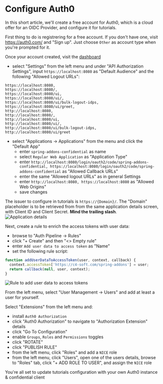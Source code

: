 # Configure Auth0
In this short article, we'll create a free account for Auth0, which is a cloud offer for an OIDC Provider, and configure it for tutorials.

First thing to do is registrering for a free account. If you don't have one, visit https://auth0.com/ and "Sign up". Just choose `Other` as account type when you're prompted for it.

Once your account created, visit the [dashboard](https://manage.auth0.com/dashboard)
- select "Settings" from the left menu and under "API Authorization Settings", input `https://localhost:8080` as "Default Audience" and the following "Allowed Logout URLs":
```
https://localhost:8080,
https://localhost:8080/,
https://localhost:8080/ui,
https://localhost:8080/ui/,
https://localhost:8080/ui/bulk-logout-idps,
https://localhost:8080/ui/greet,
http://localhost:8080,
http://localhost:8080/,
http://localhost:8080/ui,
http://localhost:8080/ui/,
http://localhost:8080/ui/bulk-logout-idps,
http://localhost:8080/ui/greet
```
- select "Applications -> Applications" from the menu and click the "Default App"
  - enter `spring-addons-confidential` as name
  - select `Regular Web Application` as "Application Type"
  - enter `http://localhost:8080/login/oauth2/code/spring-addons-confidential, https://localhost:8080/login/oauth2/code/spring-addons-confidential` as "Allowed Callback URLs"
  - enter the same "Allowed logout URLs" as in general Settings
  - enter `http://localhost:8080, https://localhost:8080` as "Allowed Web Origins"
  - save changes

The issuer to configure in tutorials is `https://{Domain}/`. The "Domain" placeholder is to be retrieved from from the same application details screen, with Client ID and Client Secret. **Mind the trailing slash**.
![Application details](https://github.com/ch4mpy/spring-addons/tree/master/samples/tutorials/readme_pics/auth0-application-details.png)

Next, create a rule to enrich the access tokens with user data:
- browse to "Auth Pipeline -> Rules"
- click "+ Create" and then "<> Empty rule"
- enter `Add user data to access token` as "Name"
- set the following rule script:
```typescript
function addUserDataToAccessToken(user, context, callback) {
  context.accessToken['https://c4-soft.com/spring-addons'] = user;
  return callback(null, user, context);
}
```
![Rule to add user data to access tokens](https://github.com/ch4mpy/spring-addons/tree/master/samples/tutorials/readme_pics/auth0-user-data-rule.png)

From the left menu, select "User Management -> Users" and add at least a user for yourself.

Select "Extensions" from the left menu and:
- install `Auth0 Authorization`
- click "Auth0 Authorization" to navigate to "Authorization Extension" details
- click "Go To Configuration"
- enable `Groups`, `Roles` and `Permissions` toggles
- click "ROTATE"
- click "PUBLISH RULE"
- from the left menu, click "Roles" and add a `NICE` role
- from the left menu, click "Users", open one of the users details, browse to "Roles" tab, click "+ ADD ROLE TO USER", and assign the `NICE` role

You're all set to update tutorials configuration with your own Auth0 instance & confidential client